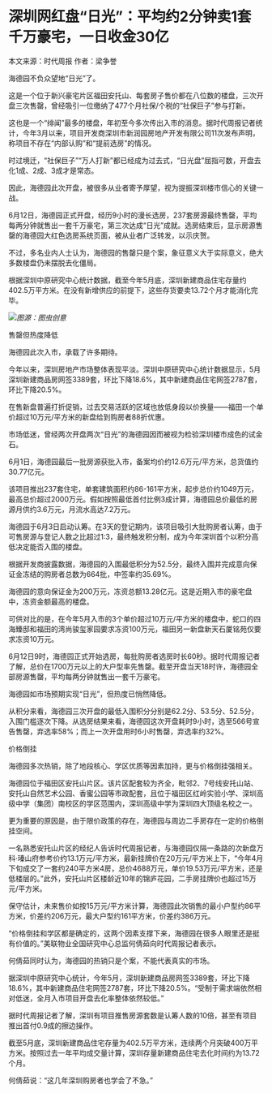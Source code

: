 

# 深圳网红盘“日光”：平均约2分钟卖1套千万豪宅，一日收金30亿

本文来源：时代周报 作者：梁争誉

海德园不负众望地“日光”了。

这是一个位于新兴豪宅片区福田安托山、每套房子售价都在八位数的楼盘，三次开盘三次售罄，曾经吸引一位缴纳了477个月社保/个税的“社保巨子”参与打新。

这也是一个“绯闻”最多的楼盘，年初至今多次传出入市的消息。据时代周报记者统计，今年3月以来，项目开发商深圳市新润园房地产开发有限公司11次发布声明，称项目不存在“内部认购”和“提前选房”的情况。

时过境迁，“社保巨子”“万人打新”都已经成为过去式，“日光盘”屈指可数，开盘去化1成、2成、3成才是常态。

因此，海德园此次开盘，被很多从业者寄予厚望，视为提振深圳楼市信心的关键一战。

6月12日，海德园正式开盘，经历9小时的漫长选房，237套房源最终售罄，平均每两分钟就售出一套千万豪宅，第三次达成“日光”成就。选房结束后，显示房源售罄的海德园大红色选房系统页面，被从业者广泛转发，以示庆贺。

不过，多名业内人士认为，海德园的售罄只是个案，象征意义大于实际意义，绝大多数楼盘仍未摆脱去化僵局。

根据深圳中原研究中心统计数据，截至今年5月底，深圳新建商品住宅存量约402.5万平方米。在没有新增供应的前提下，这些存货要卖13.72个月才能消化完毕。

![](https://inews.gtimg.com/om_bt/ObyC0IuCu0c9SWVGla4xNyP8Q7GncWQIArRkTM4_8Ljz0AA/1000)_图源：图虫创意_

售罄但热度降低

海德园此次入市，承载了许多期待。

今年以来，深圳房地产市场整体表现平淡。深圳中原研究中心统计数据显示，5月深圳新建商品房网签3389套，环比下降18.6%，其中新建商品住宅网签2787套，环比下降20.5%。

在售新盘普遍打折促销，过去交易活跃的区域也放低身段以价换量——福田一个单价超过10万元/平方米的新盘给到购房者88折优惠。

市场低迷，曾经两次开盘两次“日光”的海德园因而被视为检验深圳楼市成色的试金石。

6月1日，海德园最后一批房源获批入市，备案均价约12.6万元/平方米，总货值约30.77亿元。

该项目推出237套住宅，单套建筑面积约86-161平方米，起步总价约1049万元，最高总价超过2000万元。假如按照最低首付比例3成计算，海德园总价最低的房源月供约3.6万元，月流水高达7.2万元。

海德园于6月3日启动认筹。在3天的登记期内，该项目吸引大批购房者认筹，由于可售房源与登记人数之比超过1:3，最终触发积分制，成为今年深圳首个以积分高低决定能否入围的楼盘。

根据开发商披露数据，海德园的入围最低积分为52.5分，最终入围并完成意向保证金冻结的购房者总数为664批，中签率约35.69%。

海德园的意向保证金为200万元，冻资总额13.28亿元。这是近期入市的豪宅盘中，冻资金额最高的楼盘。

可供对比的是，在今年5月入市的3个单价超过10万元/平方米的楼盘中，蛇口的四海臻邸和福田的湾尚骏玺家园要求冻资100万元，福田另一新盘新天石厦铭苑仅要求冻资10万元。

6月12日9时，海德园正式开始选房，每批购房者选房时长60秒。据时代周报记者了解，总价在1700万元以上的大户型率先售罄。截至开盘当天18时许，海德园全部房源售罄，平均每两分钟就售出一套千万豪宅。

海德园如市场预期实现“日光”，但热度已悄然降低。

从积分来看，海德园三次开盘的最低入围积分分别是62.2分、53.5分、52.5分，入围门槛逐次下降。从选房结果来看，海德园这次开盘耗时9小时，选至566号宣告售罄，弃选率58%；而上一次开盘用时6小时售罄，弃选率约32%。

价格倒挂

海德园多次热销，除了地段核心、学区优质等因素加持，更与价格倒挂强相关。

海德园位于福田区安托山片区。该片区配套较为齐全，毗邻2、7号线安托山站、安托山自然艺术公园、香蜜公园等市政配套，且位于福田区红岭实验小学、深圳高级中学（集团）南校区的学区范围内，深圳高级中学为深圳四大顶级名校之一。

更为重要的原因是，由于限价政策的存在，海德园与周边二手房存在一定的价格倒挂空间。

一名熟悉安托山片区的经纪人告诉时代周报记者，与海德园仅隔一条路的次新盘万科·瑧山府参考价约13.1万元/平方米，最新挂牌价在20万元/平方米上下，“今年4月下旬成交了一套约240平方米4房，总价4688万元，单价19.53万元/平方米，还是低楼层的。”此外，安托山片区楼龄近10年的锦庐花园，二手房挂牌价也超过15万元/平方米。

保守估计，未来售价如按15万元/平方米计算，海德园此次销售的最小户型约86平方米，价差约206万元，最大户型约161平方米，价差约386万元。

“价格倒挂和学区都是确定的，这两个因素支撑下来，海德园在很多人眼里还是挺有价值的。”美联物业全国研究中心总监何倩茹向时代周报记者表示。

何倩茹同时认为，海德园的热销只是个案，不能代表真实的市场。

据深圳中原研究中心统计，今年5月，深圳新建商品房网签3389套，环比下降18.6%，其中新建商品住宅网签2787套，环比下降20.5%。“受制于需求端依然相对低迷，全月入市项目开盘去化率整体依然较低。”

据时代周报记者了解，深圳有项目推售房源套数是认筹人数的10倍，甚至有项目推出首付0.9成的擦边操作。

截至5月底，深圳新建商品住宅存量为402.5万平方米，连续两个月突破400万平方米。按照过去一年平均成交量计算，深圳存量新建商品住宅去化时间约为13.72个月。

何倩茹说：“这几年深圳购房者也学会了不急。”

